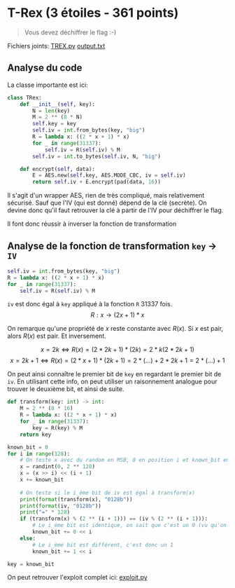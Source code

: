 # T-Rex (3 étoiles - 361 points)

> Vous devez déchiffrer le flag :-)

Fichiers joints:
[TREX.py](/FCSC/2022/crypto/T-Rex/TRex.py)
[output.txt](/FCSC/2022/crypto/T-Rex/output.txt)

## Analyse du code

La classe importante est ici:
```python
class TRex:
	def __init__(self, key):
		N = len(key)
		M = 2 ** (8 * N)
		self.key = key
		self.iv = int.from_bytes(key, "big")
		R = lambda x: ((2 * x + 1) * x)
		for _ in range(31337):
			self.iv = R(self.iv) % M
		self.iv = int.to_bytes(self.iv, N, "big")

	def encrypt(self, data):
		E = AES.new(self.key, AES.MODE_CBC, iv = self.iv)
		return self.iv + E.encrypt(pad(data, 16))
```

Il s'agit d'un wrapper AES, rien de très compliqué, mais relativement sécurisé. Sauf que l'IV (qui est donné) dépend de la clé (secrète). On devine donc qu'il faut retrouver la clé à partir de l'IV pour déchiffrer le flag.

Il font donc réussir à inverser la fonction de transformation
## Analyse de la fonction de transformation `key` → `IV`
```python
self.iv = int.from_bytes(key, "big")
R = lambda x: ((2 * x + 1) * x)
for _ in range(31337):
    self.iv = R(self.iv) % M
```

`iv` est donc égal à `key` appliqué à la fonction `R` 31337 fois.
$$R: x \rightarrow (2x + 1) * x$$

On remarque qu'une propriété de $x$ reste constante avec $R(x)$. Si $x$ est pair, alors $R(x)$ est pair. Et inversement.

$$x = 2k \iff R(x) = (2 * 2k + 1) * (2k) = 2 * k(2 * 2k + 1)$$
$$x = 2k + 1 \iff R(x) = (2 * x + 1) * (2k + 1) = 2 * (...) + 2 * 2k + 1 = 2 * (...) + 1$$

On peut ainsi connaître le premier bit de `key` en regardant le premier bit de `iv`.
En utilisant cette info, on peut utiliser un raisonnement analogue pour trouver le deuxième bit, et ainsi de suite.

```python
def transform(key: int) -> int:
    M = 2 ** (8 * 16)
    R = lambda x: ((2 * x + 1) * x)
    for _ in range(31337):
        key = R(key) % M
    return key

known_bit = 0
for i in range(128):
    # On teste x avec du random en MSB, 0 en position i et known_bit en LSB
    x = randint(0, 2 ** 128)
    x = (x >> i) << (i + 1) 
    x += known_bit
    
    # On teste si le i_ème bit de iv est égal à transform(x)
    print(format(transform(x), "0128b"))    
    print(format(iv, "0128b"))
    print("=" * 128)
    if (transform(x) % (2 ** (i + 1))) == (iv % (2 ** (i + 1))):
        # Le i_ème bit est identique, on sait que c'est un 0 (vu qu'on a testé avec un 0)
        known_bit += 0 << i
    else:
        # Le i_ème bit est différent, c'est donc un 1
        known_bit += 1 << i

key = known_bit
```

On peut retrouver l'exploit complet ici: [exploit.py](/FCSC/2022/crypto/T-Rex/exploit.py)
